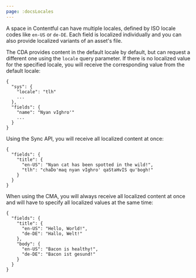 ```yaml
---
page: :docsLocales
---
```


A space in Contentful can have multiple locales, defined by ISO locale codes like `en-US` or `de-DE`. Each field is localized individually and you can also provide localized variants of an asset's file.

The CDA provides content in the default locale by default, but can request a different one using the `locale` query parameter. If there is no localized value for the specified locale, you will receive the corresponding value from the default locale:

	{
	  "sys": {
	    "locale": "tlh"
	    ...
	  },
	  "fields": {
	    "name": "Nyan vIghro'"
	    ...
	  }
	}

Using the Sync API, you will receive all localized content at once:

	{
	  "fields": {
	    "title": {
	      "en-US": "Nyan cat has been spotted in the wild!",
	      "tlh": "chaDo'maq nyan vIghro' qaStaHvIS qu'bogh!"
	    }
	  }
	}

When using the CMA, you will always receive all localized content at once and will have to specify all localized values at the same time:

	{
	  "fields": {
	    "title": {
	      "en-US": "Hello, World!",
	      "de-DE": "Hallo, Welt!"
	    },
	    "body": {
	      "en-US": "Bacon is healthy!",
	      "de-DE": "Bacon ist gesund!"
	    }
	  }
	}
